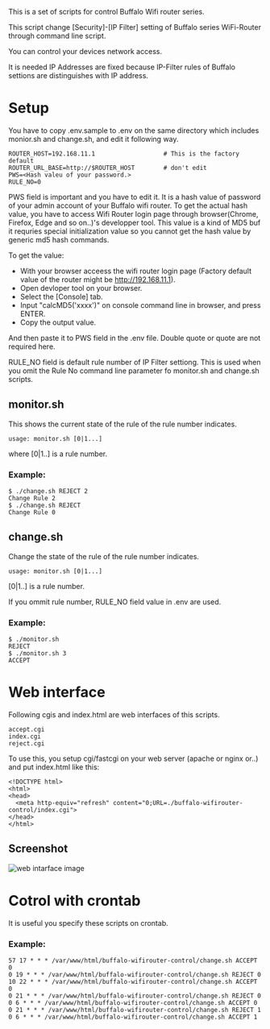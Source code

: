 This is a set of scripts for control Buffalo Wifi router series.

This script change [Security]-[IP Filter] setting of Buffalo series WiFi-Router
through command line script.

You can control your devices network access.

It is needed IP Addresses are fixed because IP-Filter rules of Buffalo settions are distinguishes with IP address.

# Setup

You have to copy .env.sample to .env on the same directory which includes monior.sh and change.sh, and edit it following way.

```
ROUTER_HOST=192.168.11.1                   # This is the factory default
ROUTER_URL_BASE=http://$ROUTER_HOST        # don't edit
PWS=<Hash valeu of your password.>
RULE_NO=0
```

PWS field is important and you have to edit it. It is a hash value of password of your admin account of your Buffalo wifi router.
To get the actual hash value, you have to access Wifi Router login page through browser(Chrome, Firefox, Edge and so on..)'s developper tool.
This value is a kind of MD5 buf it requries special initialization value so you cannot get the hash value by generic md5 hash commands.

To get the value:
- With your browser acceess the wifi router login page (Factory default value of the router might be http://192.168.11.1).
- Open devloper tool on your browser.
- Select the [Console] tab.
- Input "calcMD5('xxxx')" on console command line in browser, and press ENTER.
- Copy the output value.

And then paste it to PWS field in the .env file. Double quote or quote are not required here.

RULE_NO field is default rule number of IP Filter settiong. This is used when you omit the Rule No command line parameter fo monitor.sh and change.sh scripts.

## monitor.sh

This shows the current state of the rule of the rule number indicates.

```
usage: monitor.sh [0|1...]
```

where [0|1..] is a rule number.

### Example:

```
$ ./change.sh REJECT 2
Change Rule 2
$ ./change.sh REJECT
Change Rule 0
```

## change.sh

Change the state of the rule of the rule number indicates.

```
usage: monitor.sh [0|1...]
```

[0|1..] is a rule number.

If you ommit rule number, RULE_NO field value in .env are used.

### Example:

```
$ ./monitor.sh
REJECT
$ ./monitor.sh 3
ACCEPT
```
# Web interface

Following cgis and index.html are web interfaces of this scripts.

```
accept.cgi
index.cgi
reject.cgi
```

To use this, you setup cgi/fastcgi on your web server (apache or nginx or..) and put index.html like this:

```
<!DOCTYPE html>
<html>
<head>
  <meta http-equiv="refresh" content="0;URL=./buffalo-wifirouter-control/index.cgi">
</head>
</html>
```

## Screenshot

<img src="https://i.imgur.com/MpkTV70_d.webp?maxwidth=760&fidelity=grand" alt="web intarface image"/>

# Cotrol with crontab

It is useful you specify these scripts on crontab. 

### Example:

```
57 17 * * * /var/www/html/buffalo-wifirouter-control/change.sh ACCEPT 0
0 19 * * * /var/www/html/buffalo-wifirouter-control/change.sh REJECT 0
10 22 * * * /var/www/html/buffalo-wifirouter-control/change.sh ACCEPT 0
0 21 * * * /var/www/html/buffalo-wifirouter-control/change.sh REJECT 0
0 6 * * * /var/www/html/buffalo-wifirouter-control/change.sh ACCEPT 0
0 21 * * * /var/www/html/buffalo-wifirouter-control/change.sh REJECT 1
0 6 * * * /var/www/html/buffalo-wifirouter-control/change.sh ACCEPT 1
```
